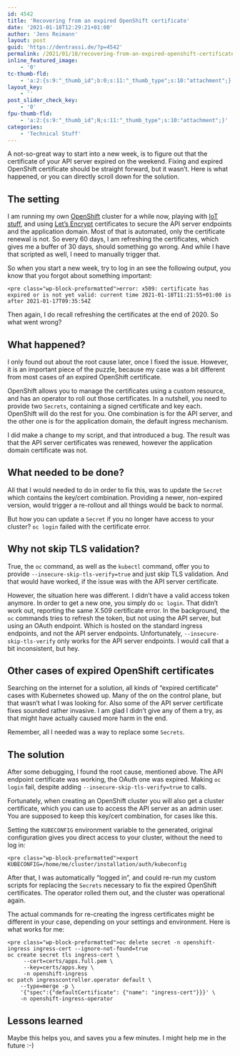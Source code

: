```yaml
---
id: 4542
title: 'Recovering from an expired OpenShift certificate'
date: '2021-01-18T12:29:21+01:00'
author: 'Jens Reimann'
layout: post
guid: 'https://dentrassi.de/?p=4542'
permalink: /2021/01/18/recovering-from-an-expired-openshift-certificate/
inline_featured_image:
    - '0'
tc-thumb-fld:
    - 'a:2:{s:9:"_thumb_id";b:0;s:11:"_thumb_type";s:10:"attachment";}'
layout_key:
    - ''
post_slider_check_key:
    - '0'
fpu-thumb-fld:
    - 'a:2:{s:9:"_thumb_id";N;s:11:"_thumb_type";s:10:"attachment";}'
categories:
    - 'Technical Stuff'
---
```


A not-so-great way to start into a new week, is to figure out that the certificate of your API server expired on the weekend. Fixing and expired OpenShift certificate should be straight forward, but it wasn’t. Here is what happened, or you can directly scroll down for the solution.

## The setting

I am running my own [OpenShift](https://www.openshift.com/) cluster for a while now, playing with [IoT stuff](https://dentrassi.de/category/iot/), and using [Let’s Encrypt](https://letsencrypt.org/) certificates to secure the API server endpoints and the application domain. Most of that is automated, only the certificate renewal is not. So every 60 days, I am refreshing the certificates, which gives me a buffer of 30 days, should something go wrong. And while I have that scripted as well, I need to manually trigger that.

So when you start a new week, try to log in an see the following output, you know that you forgot about something important:

```
<pre class="wp-block-preformatted">error: x509: certificate has expired or is not yet valid: current time 2021-01-18T11:21:55+01:00 is after 2021-01-17T09:35:54Z
```

Then again, I do recall refreshing the certificates at the end of 2020. So what went wrong?

## What happened?

I only found out about the root cause later, once I fixed the issue. However, it is an important piece of the puzzle, because my case was a bit different from most cases of an expired OpenShift certificate.

OpenShift allows you to manage the certificates using a custom resource, and has an operator to roll out those certificates. In a nutshell, you need to provide two `Secrets`, containing a signed certificate and key each. OpenShift will do the rest for you. One combination is for the API server, and the other one is for the application domain, the default ingress mechanism.

I did make a change to my script, and that introduced a bug. The result was that the API server certificates was renewed, however the application domain certificate was not.

## What needed to be done?

All that I would needed to do in order to fix this, was to update the `Secret` which contains the key/cert combination. Providing a newer, non-expired version, would trigger a re-rollout and all things would be back to normal.

But how you can update a `Secret` if you no longer have access to your cluster? `oc login` failed with the certificate error.

## Why not skip TLS validation?

True, the `oc` command, as well as the `kubectl` command, offer you to provide `--insecure-skip-tls-verify=true` and just skip TLS validation. And that would have worked, if the issue was with the API server certificate.

However, the situation here was different. I didn’t have a valid access token anymore. In order to get a new one, you simply do `oc login`. That didn’t work out, reporting the same X.509 certificate error. In the background, the `oc` commands tries to refresh the token, but not using the API server, but using an OAuth endpoint. Which is hosted on the standard ingress endpoints, and not the API server endpoints. Unfortunately, `--insecure-skip-tls-verify` only works for the API server endpoints. I would call that a bit inconsistent, but hey.

## Other cases of expired OpenShift certificates

Searching on the internet for a solution, all kinds of “expired certificate” cases with Kubernetes showed up. Many of the on the control plane, but that wasn’t what I was looking for. Also some of the API server certificate fixes sounded rather invasive. I am glad I didn’t give any of them a try, as that might have actually caused more harm in the end.

Remember, all I needed was a way to replace some `Secrets`.

## The solution

After some debugging, I found the root cause, mentioned above. The API endpoint certificate was working, the OAuth one was expired. Making `oc login` fail, despite adding `--insecure-skip-tls-verify=true` to calls.

Fortunately, when creating an OpenShift cluster you will also get a cluster certificate, which you can use to access the API server as an admin user. You are supposed to keep this key/cert combination, for cases like this.

Setting the `KUBECONFIG` environment variable to the generated, original configuration gives you direct access to your cluster, without the need to log in:

```
<pre class="wp-block-preformatted">export KUBECONFIG=/home/me/cluster/installation/auth/kubeconfig
```

After that, I was automatically “logged in”, and could re-run my custom scripts for replacing the `Secrets` necessary to fix the expired OpenShift certificates. The operator rolled them out, and the cluster was operational again.

The actual commands for re-creating the ingress certificates might be different in your case, depending on your settings and environment. Here is what works for me:

```
<pre class="wp-block-preformatted">oc delete secret -n openshift-ingress ingress-cert --ignore-not-found=true
oc create secret tls ingress-cert \
     --cert=certs/apps.full.pem \
     --key=certs/apps.key \
     -n openshift-ingress
oc patch ingresscontroller.operator default \
    --type=merge -p \
    '{"spec":{"defaultCertificate": {"name": "ingress-cert"}}}' \
    -n openshift-ingress-operator
```

## Lessons learned

Maybe this helps you, and saves you a few minutes. I might help me in the future :-)